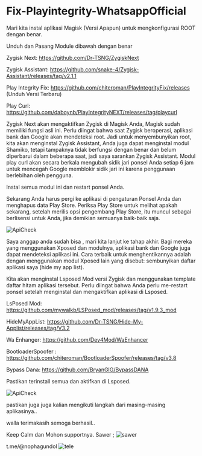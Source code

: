 # Fix-Playintegrity-WhatsappOfficial

   Mari kita instal aplikasi Magisk (Versi Apapun) untuk mengkonfigurasi ROOT dengan benar.

Unduh dan Pasang Module dibawah dengan benar

Zygisk Next: https://github.com/Dr-TSNG/ZygiskNext

Zygisk Assistant: https://github.com/snake-4/Zygisk-Assistant/releases/tag/v2.1.1

Play Integrity Fix: https://github.com/chiteroman/PlayIntegrityFix/releases (Unduh Versi Terbaru)

Play Curl: https://github.com/daboynb/PlayIntegrityNEXT/releases/tag/playcurl

   Zygisk Next akan mengaktifkan Zygisk di Magisk Anda, Magisk sudah memiliki fungsi asli ini. Perlu diingat bahwa saat Zygisk beroperasi, aplikasi bank dan Google akan mendeteksi root. Jadi untuk menyembunyikan root, kita akan menginstal Zygisk Assistant, Anda juga dapat menginstal modul Shamiko, tetapi tampaknya tidak berfungsi dengan benar dan belum diperbarui dalam beberapa saat, jadi saya sarankan Zygisk Assistant. Modul play curl akan secara berkala mengubah sidik jari ponsel Anda setiap 6 jam untuk mencegah Google memblokir sidik jari ini karena penggunaan berlebihan oleh pengguna.

Instal semua modul ini dan restart ponsel Anda.

   Sekarang Anda harus pergi ke aplikasi di pengaturan Ponsel Anda dan menghapus data Play Store. Periksa Play Store untuk melihat apakah sekarang, setelah merilis opsi pengembang Play Store, itu muncul sebagai berlisensi untuk Anda, jika demikian semuanya baik-baik saja.

![ApiCheck](https://i.imgur.com/l1mGQAc.png)

   Saya anggap anda sudah bisa , mari kita lanjut ke tahap akhir. Bagi mereka yang menggunakan Xposed dan modulnya, aplikasi bank dan Google juga dapat mendeteksi aplikasi ini. Cara terbaik untuk menghentikannya adalah dengan menggunakan modul Xposed lain yang disebut: sembunyikan daftar aplikasi saya (hide my app list).

Kita akan menginstal Lsposed Mod versi Zygisk dan menggunakan template daftar hitam aplikasi tersebut. Perlu diingat bahwa Anda perlu me-restart ponsel setelah menginstal dan mengaktifkan aplikasi di Lsposed.

LsPosed Mod: https://github.com/mywalkb/LSPosed_mod/releases/tag/v1.9.3_mod

HideMyAppList: https://github.com/Dr-TSNG/Hide-My-Applist/releases/tag/V3.2

Wa Enhanger: https://github.com/Dev4Mod/WaEnhancer

BootloaderSpoofer : https://github.com/chiteroman/BootloaderSpoofer/releases/tag/v3.8

Bypass Dana: https://github.com/BryanGIG/BypassDANA

Pastikan terinstall semua dan aktifkan di Lsposed.

![ApiCheck](https://i.imgur.com/2B7Tko5.png)


pastikan juga juga kalian mengikuti langkah dari masing-masing aplikasinya..

walla terimakasih semoga berhasil..

Keep Calm dan Mohon supportnya.
Sawer ; 
![sawer](https://i.imgur.com/tgCy9VV.png)

t.me/@nophagundol
![tele](https://i.imgur.com/7hKbZ7g.jpeg)
